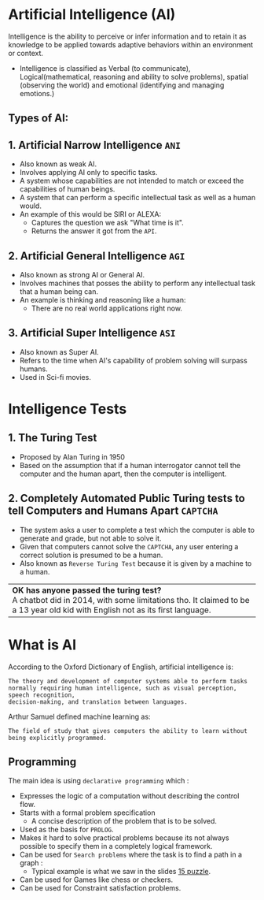 # Artificial Intelligence (AI)
Intelligence is the ability to perceive or infer information and to retain it as knowledge to be applied towards adaptive behaviors within an environment or context.
- Intelligence is classified as Verbal (to communicate), Logical(mathematical, reasoning and ability to solve problems), spatial (observing the world) and emotional (identifying and managing emotions.)

## Types of AI:
## 1. Artificial Narrow Intelligence `ANI`
- Also known as weak AI.
- Involves applying AI only to specific tasks.
- A system whose capabilities are not intended to match or exceed the capabilities of human beings.
- A system that can perform a specific intellectual task as well as a human would.
- An example of this would be SIRI or ALEXA:
  - Captures the question we ask "What time is it".
  - Returns the answer it got from the `API`.


## 2. Artificial General Intelligence `AGI`
- Also known as strong AI or General AI.
- Involves machines that posses the ability to perform any intellectual task that a human being can.
- An example is thinking and reasoning like a human:
  - There are no real world applications right now.


## 3. Artificial Super Intelligence `ASI`
- Also known as Super AI.
- Refers to the time when AI's capability of problem solving will surpass humans.
- Used in Sci-fi movies.

# Intelligence Tests

## 1. The Turing Test
- Proposed by Alan Turing in 1950
- Based on the assumption that if a human interrogator cannot tell the computer and the human apart, then the computer is intelligent.

## 2. Completely Automated Public Turing tests to tell Computers and Humans Apart `CAPTCHA`
- The system asks a user to complete a test which the computer is able to generate and grade, but not able to solve it.
- Given that computers cannot solve the `CAPTCHA`, any user entering a correct solution is presumed to be a human.
- Also known as `Reverse Turing Test` because it is given by a machine to a human.
  
<table><tr><td><b>OK has anyone passed the turing test?</b><br>A chatbot did in 2014, with some limitations tho. It claimed to be a 13 year old kid with English not as its first language.   </td></tr></table>

# What is AI
According to the Oxford Dictionary of English, artificial intelligence is:
```
The theory and development of computer systems able to perform tasks normally requiring human intelligence, such as visual perception, speech recognition,
decision-making, and translation between languages.
```
Arthur Samuel defined machine learning as:
```
The field of study that gives computers the ability to learn without being explicitly programmed.
```

## Programming
The main idea is using `declarative programming` which :
- Expresses the logic of a computation without describing the control flow.
- Starts with a formal problem specification
  - A concise description of the problem that is to be solved.
- Used as the basis for `PROLOG`.
- Makes it hard to solve practical problems because its not always possible to specify them in a completely logical framework.
- Can be used for `Search problems` where the task is to find a path in a graph :
  - Typical example is what we saw in the slides [15 puzzle](https://en.wikipedia.org/wiki/15_puzzle).
- Can be used for Games like chess or checkers.
- Can be used for Constraint satisfaction problems.
